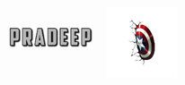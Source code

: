 <div align="center">
  <img src="./assets/images/fontbolt (5).png" alt="Pradeep" width="30%" style="margin-right: 20px; vertical-align: middle; margin-top: -20px;"/>
  <img src="./assets/images/pngwing.com (6).png" alt="Right" width="25%" style="vertical-align: middle;"/>
</div>